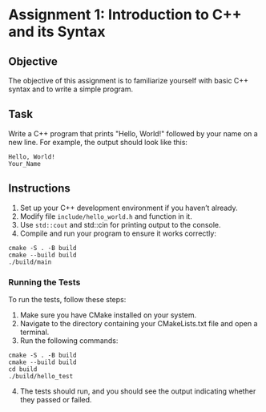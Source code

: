 # Assignment 1: Introduction to C++ and its Syntax

## Objective
The objective of this assignment is to familiarize yourself with basic C++ syntax and to write a simple program.

## Task
Write a C++ program that prints "Hello, World!" followed by your name on a new line. For example, the output should look like this:

```
Hello, World!
Your_Name
```

## Instructions
1. Set up your C++ development environment if you haven’t already.
2. Modify file `include/hello_world.h` and function in it.
2. Use `std::cout` and std::cin for printing output to the console.
3. Compile and run your program to ensure it works correctly:
```shell
cmake -S . -B build
cmake --build build
./build/main
```

### Running the Tests
To run the tests, follow these steps:

1. Make sure you have CMake installed on your system.
2. Navigate to the directory containing your CMakeLists.txt file and open a terminal.
3. Run the following commands:
```shell
cmake -S . -B build
cmake --build build
cd build
./build/hello_test
```
4. The tests should run, and you should see the output indicating whether they passed or failed.
